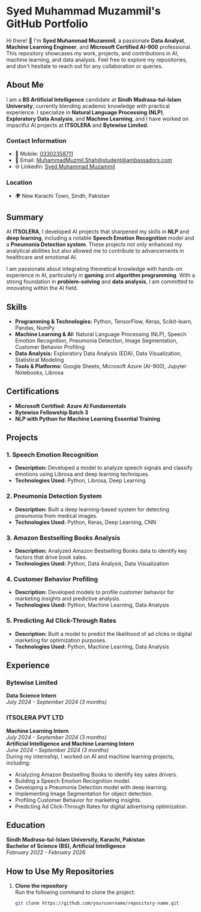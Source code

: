 # Syed Muhammad Muzammil's GitHub Portfolio

Hi there! 👋 I'm **Syed Muhammad Muzammil**, a passionate **Data Analyst**, **Machine Learning Engineer**, and **Microsoft Certified AI-900** professional. This repository showcases my work, projects, and contributions in AI, machine learning, and data analysis. Feel free to explore my repositories, and don't hesitate to reach out for any collaboration or queries.

## About Me

I am a **BS Artificial Intelligence** candidate at **Sindh Madrasa-tul-Islam University**, currently blending academic knowledge with practical experience. I specialize in **Natural Language Processing (NLP)**, **Exploratory Data Analysis**, and **Machine Learning**, and I have worked on impactful AI projects at **ITSOLERA** and **Bytewise Limited**.

### Contact Information
- 📱 Mobile: [03302358711](tel:+923302358711)
- 📧 Email: [MuhammadMuzmil.Shah@student@ambassadors.com](mailto:MuhammadMuzmil.Shah@student@ambassadors.com)
- 🌐 LinkedIn: [Syed Muhammad Muzammil](https://www.linkedin.com/in/syedmuhammadmuzammil077)

### Location
- 🌍 New Karachi Town, Sindh, Pakistan

## Summary

At **ITSOLERA**, I developed AI projects that sharpened my skills in **NLP** and **deep learning**, including a notable **Speech Emotion Recognition** model and a **Pneumonia Detection system**. These projects not only enhanced my analytical abilities but also allowed me to contribute to advancements in healthcare and emotional AI.

I am passionate about integrating theoretical knowledge with hands-on experience in AI, particularly in **gaming** and **algorithm programming**. With a strong foundation in **problem-solving** and **data analysis**, I am committed to innovating within the AI field.

## Skills

- **Programming & Technologies:** Python, TensorFlow, Keras, Scikit-learn, Pandas, NumPy
- **Machine Learning & AI:** Natural Language Processing (NLP), Speech Emotion Recognition, Pneumonia Detection, Image Segmentation, Customer Behavior Profiling
- **Data Analysis:** Exploratory Data Analysis (EDA), Data Visualization, Statistical Modeling
- **Tools & Platforms:** Google Sheets, Microsoft Azure (AI-900), Jupyter Notebooks, Librosa

## Certifications

- **Microsoft Certified: Azure AI Fundamentals**  
- **Bytewise Fellowship Batch 3**  
- **NLP with Python for Machine Learning Essential Training**

## Projects

### 1. Speech Emotion Recognition
- **Description:** Developed a model to analyze speech signals and classify emotions using Librosa and deep learning techniques.
- **Technologies Used:** Python, Librosa, Deep Learning

### 2. Pneumonia Detection System
- **Description:** Built a deep learning-based system for detecting pneumonia from medical images.
- **Technologies Used:** Python, Keras, Deep Learning, CNN

### 3. Amazon Bestselling Books Analysis
- **Description:** Analyzed Amazon Bestselling Books data to identify key factors that drive book sales.
- **Technologies Used:** Python, Data Analysis, Data Visualization

### 4. Customer Behavior Profiling
- **Description:** Developed models to profile customer behavior for marketing insights and predictive analysis.
- **Technologies Used:** Python, Machine Learning, Data Analysis

### 5. Predicting Ad Click-Through Rates
- **Description:** Built a model to predict the likelihood of ad clicks in digital marketing for optimization purposes.
- **Technologies Used:** Python, Machine Learning, Data Analysis

## Experience

### Bytewise Limited
**Data Science Intern**  
*July 2024 - September 2024 (3 months)*

### ITSOLERA PVT LTD
**Machine Learning Intern**  
*July 2024 - September 2024 (3 months)*  
**Artificial Intelligence and Machine Learning Intern**  
*June 2024 – September 2024 (3 months)*  
During my internship, I worked on AI and machine learning projects, including:
- Analyzing Amazon Bestselling Books to identify key sales drivers.
- Building a Speech Emotion Recognition model.
- Developing a Pneumonia Detection model with deep learning.
- Implementing Image Segmentation for object detection.
- Profiling Customer Behavior for marketing insights.
- Predicting Ad Click-Through Rates for digital advertising optimization.

## Education

**Sindh Madrasa-tul-Islam University, Karachi, Pakistan**  
**Bachelor of Science (BS), Artificial Intelligence**  
*February 2022 - February 2026*

## How to Use My Repositories

1. **Clone the repository**  
   Run the following command to clone the project:
   ```bash
   git clone https://github.com/yourusername/repository-name.git

